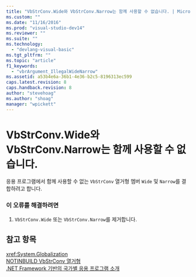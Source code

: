 ```yaml
---
title: "VbStrConv.Wide와 VbStrConv.Narrow는 함께 사용할 수 없습니다. | Microsoft Docs"
ms.custom: ""
ms.date: "11/16/2016"
ms.prod: "visual-studio-dev14"
ms.reviewer: ""
ms.suite: ""
ms.technology: 
  - "devlang-visual-basic"
ms.tgt_pltfrm: ""
ms.topic: "article"
f1_keywords: 
  - "vbrArgument_IllegalWideNarrow"
ms.assetid: a53b4e6a-36b1-4e36-b2c5-8196313ec599
caps.latest.revision: 8
caps.handback.revision: 8
author: "stevehoag"
ms.author: "shoag"
manager: "wpickett"
---
```

# VbStrConv.Wide와 VbStrConv.Narrow는 함께 사용할 수 없습니다.
응용 프로그램에서 함께 사용할 수 없는 `VbStrConv` 열거형 멤버 `Wide` 및 `Narrow`를 결합하려고 합니다.  
  
### 이 오류를 해결하려면  
  
1.  `VbStrConv.Wide` 또는 `VbStrConv.Narrow`를 제거합니다.  
  
## 참고 항목  
 <xref:System.Globalization>   
 [NOTINBUILD VbStrConv 열거형](http://msdn.microsoft.com/ko-kr/59f83dd9-6361-47df-a836-02ba9d4cb936)   
 [.NET Framework 기반의 국가별 응용 프로그램 소개](../Topic/Introduction%20to%20International%20Applications%20Based%20on%20the%20.NET%20Framework.md)